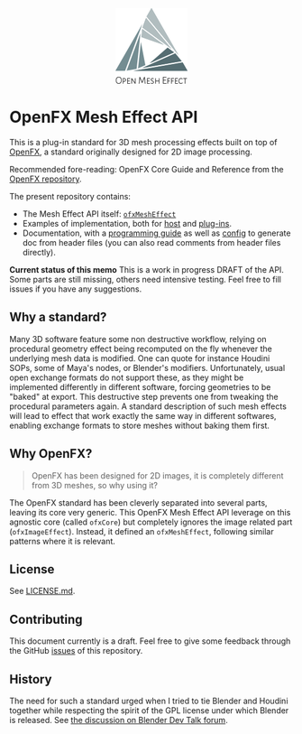 
<p align="center">
  <img alt="Open Mesh Effect" src="doc/images/openmesheffect.png">
</p>

OpenFX Mesh Effect API
======================

This is a plug-in standard for 3D mesh processing effects built on top of [OpenFX](http://openeffects.org/), a standard originally designed for 2D image processing.

Recommended fore-reading: OpenFX Core Guide and Reference from the [OpenFX repository](https://github.com/ofxa/openfx).

The present repository contains:

 - The Mesh Effect API itself: [`ofxMeshEffect`](include/)
 - Examples of implementation, both for [host](examples/host/) and [plug-ins](examples/plugins/).
 - Documentation, with a [programming guide](doc/guide/) as well as [config](doc/generated/) to generate doc from header files (you can also read comments from header files directly).

**Current status of this memo** This is a work in progress DRAFT of the API. Some parts are still missing, others need intensive testing. Feel free to fill issues if you have any suggestions.

## Why a standard?

Many 3D software feature some non destructive workflow, relying on procedural geometry effect being recomputed on the fly whenever the underlying mesh data is modified. One can quote for instance Houdini SOPs, some of Maya's nodes, or Blender's modifiers. Unfortunately, usual open exchange formats do not support these, as they might be implemented differently in different software, forcing geometries to be "baked" at export. This destructive step prevents one from tweaking the procedural parameters again. A standard description of such mesh effects will lead to effect that work exactly the same way in different softwares, enabling exchange formats to store meshes without baking them first.

## Why OpenFX?

> OpenFX has been designed for 2D images, it is completely different from 3D meshes, so why using it?

The OpenFX standard has been cleverly separated into several parts, leaving its core very generic. This OpenFX Mesh Effect API leverage on this agnostic core (called `ofxCore`) but completely ignores the image related part (`ofxImageEffect`). Instead, it defined an `ofxMeshEffect`, following similar patterns where it is relevant.

## License

See [LICENSE.md](LICENSE.md).

## Contributing

This document currently is a draft. Feel free to give some feedback through the GitHub [issues](https://github.com/eliemichel/OpenMeshEffect/issues) of this repository.

## History

The need for such a standard urged when I tried to tie Blender and Houdini together while respecting the spirit of the GPL license under which Blender is released. See [the discussion on Blender Dev Talk forum](https://devtalk.blender.org/t/houdini-engine-modifier-for-blender/8218).
